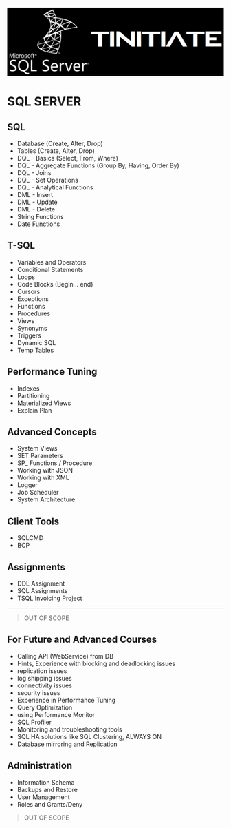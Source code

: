 ![Tinitiate SQLSERVER Training](images/sqlserver.png)
# SQL SERVER

## SQL
* Database (Create, Alter, Drop)
* Tables (Create, Alter, Drop)
* DQL - Basics (Select, From, Where)
* DQL - Aggregate Functions (Group By, Having, Order By)
* DQL - Joins
* DQL - Set Operations
* DQL - Analytical Functions
* DML - Insert
* DML - Update
* DML - Delete
* String Functions
* Date Functions

## T-SQL
* Variables and Operators
* Conditional Statements
* Loops
* Code Blocks (Begin .. end)
* Cursors
* Exceptions
* Functions
* Procedures
* Views
* Synonyms
* Triggers
* Dynamic SQL
* Temp Tables

## Performance Tuning
* Indexes
* Partitioning
* Materialized Views
* Explain Plan

## Advanced Concepts
* System Views
* SET Parameters
* SP_ Functions / Procedure
* Working with JSON
* Working with XML
* Logger
* Job Scheduler
* System Architecture

## Client Tools
* SQLCMD
* BCP

## Assignments
* DDL Assignment
* SQL Assignments
* TSQL Invoicing Project

* * *
> OUT OF SCOPE
## For Future and Advanced Courses
* Calling API (WebService) from DB
* Hints, Experience with blocking and deadlocking issues
* replication issues
* log shipping issues
* connectivity issues
* security issues
* Experience in Performance Tuning
* Query Optimization
* using Performance Monitor
* SQL Profiler
* Monitoring and troubleshooting tools
* SQL HA solutions like SQL Clustering, ALWAYS ON
* Database mirroring and Replication

## Administration
* Information Schema
* Backups and Restore
* User Management
* Roles and Grants/Deny

> OUT OF SCOPE
